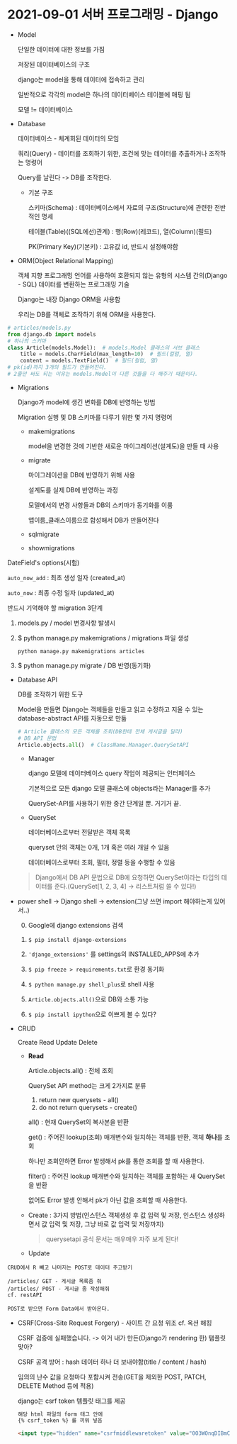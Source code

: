 # 2021-09-01 서버 프로그래밍 - Django



- Model

  단일한 데이터에 대한 정보를 가짐

  저장된 데이터베이스의 구조

  django는 model을 통해 데이터에 접속하고 관리

  일반적으로 각각의 model은 하나의 데이터베이스 테이블에 매핑 됨

  모델 != 데이터베이스

- Database

  데이터베이스 - 체계회된 데이터의 모임

  쿼리(Query) - 데이터를 조회하기 위한, 조건에 맞는 데이터를 추출하거나 조작하는 명령어

  Query를 날린다 -> DB를 조작한다.

  - 기본 구조

    스키마(Schema) : 데이터베이스에서 자료의 구조(Structure)에 관련한 전반적인 명세

    테이블(Table)((SQL에선)관계) : 행(Row)(레코드), 열(Column)(필드)

    PK(Primary Key)(기본키) : 고유값 id, 반드시 설정해야함

- ORM(Object Relational Mapping)

  객체 지향 프로그래밍 언어를 사용하여 호환되지 않는 유형의 시스템 간의(Django - SQL) 데이터를 변환하는 프로그래밍 기술

  Django는 내장 Django ORM을 사용함

  우리는 DB를 객체로 조작하기 위해 ORM을 사용한다.



```python
# articles/models.py
from django.db import models
# 하나의 스키마
class Article(models.Model):  # models.Model 클래스의 서브 클래스
    title = models.CharField(max_length=10)  # 필드(컬럼, 열)
    content = models.TextField()  # 필드(컬럼, 열)
# pk(id)까지 3개의 필드가 만들어진다.
# 2줄만 써도 되는 이유는 models.Model이 다른 것들을 다 해주기 때문이다.
```



- Migrations

  Django가 model에 생긴 변화를 DB에 반영하는 방법

  Migration 실행 및 DB 스키마를 다루기 위한 몇 가지 명령어

  - makemigrations

    model을 변경한 것에 기반한 새로운 마이그레이션(설계도)을 만들 때 사용

  - migrate

    마이그레이션을 DB에 반영하기 위해 사용

    설계도를 실제 DB에 반영하는 과정

    모델에서의 변경 사항들과 DB의 스키마가 동기화를 이룸

    앱이름_클래스이름으로 합성해서 DB가 만들어진다

  - sqlmigrate

  - showmigrations



DateField's options(시험)

`auto_now_add` : 최초 생성 일자 (created_at)

`auto_now` : 최종 수정 일자 (updated_at)



반드시 기억해야 할 migration 3단계

1. models.py / model 변경사항 발생시

2. $ python manage.py makemigrations / migrations 파일 생성

   `python manage.py makemigrations articles`

3. $ python manage.py migrate / DB 반영(동기화)



- Database API

  DB를 조작하기 위한 도구

  Model을 만들면 Django는 객체들을 만들고 읽고 수정하고 지울 수 있는 database-abstract API를 자동으로 만듦

  ```python
  # Article 클래스의 모든 객체를 조회(DB한테 전체 게시글을 달라)
  # DB API 문법
  Article.objects.all()  # ClassName.Manager.QuerySetAPI
  ```

  - Manager

    django 모델에 데이터베이스 query 작업이 제공되는 인터페이스

    기본적으로 모든 django 모델 클래스에 objects라는 Manager를 추가

    QuerySet-API를 사용하기 위한 중간 단계일 뿐. 거기거 끝.

  - QuerySet

    데이터베이스로부터 전달받은 객체 목록

    queryset 안의 객체는 0개, 1개 혹은 여러 개일 수 있음

    데이터베이스로부터 조회, 필터, 정렬 등을 수행할 수 있음

  >  Django에서 DB API 문법으로 DB에 요청하면 QuerySet이라는 타입의 데이터를 준다.(QuerySet[1, 2, 3, 4] -> 리스트처럼 쓸 수 있다!)



- power shell -> Django shell -> extension(그냥 쓰면 import 해야하는게 있어서..)

  0. Google에 django extensions 검색

  1. `$ pip install django-extensions`
  2. `'django_extensions'` 를 settings의 INSTALLED_APPS에 추가
  3. `$ pip freeze > requirements.txt`로 환경 동기화
  4. `$ python manage.py shell_plus`로 shell 사용
  5. `Article.objects.all()`으로 DB와 소통 가능
  6. `$ pip install ipython`으로 이쁘게 볼 수 있다?



- CRUD

  Create Read Update Delete

  - **Read**

    Article.objects.all() : 전체 조회

    QuerySet API method는 크게 2가지로 분류

    1. return new querysets - all()
    2. do not return querysets - create()

    all() : 현재 QuerySet의 복사본을 반환

    get() : 주어진 lookup(조회) 매개변수와 일치하는 객체를 반환, 객체 **하나**를 조회

    하나만 조회안하면 Error 발생해서 pk를 통한 조회를 할 때 사용한다.

    filter() : 주어진 lookup 매개변수와 일치하는 객체를 포함하는 새 QuerySet을 반환

    없어도 Error 발생 안해서 pk가 아닌 값을 조회할 때 사용한다.

  - Create : 3가지 방법(인스턴스 객체생성 후 값 입력 및 저장, 인스턴스 생성하면서 값 입력 및 저장, 그냥 바로 값 입력 및 저장까지)

    >  querysetapi 공식 문서는 매우매우 자주 보게 된다!

  - Update



```
CRUD에서 R 빼고 나머지는 POST로 데이터 주고받기

/articles/ GET - 게시글 목록좀 줘
/articles/ POST - 게시글 좀 작성해줘
cf. restAPI

POST로 받으면 Form Data에서 받아온다.
```



- CSRF(Cross-Site Request Forgery) - 사이트 간 요청 위조 cf. 옥션 해킹

  CSRF 검증에 실패했습니다. -> 이거 내가 만든(Django가 rendering 한) 탬플릿 맞아?

  CSRF 공격 방어 : hash 데이터 하나 더 보내야함(title / content / hash)

  임의의 난수 값을 요청마다 포함시켜 전송(GET을 제외한 POST, PATCH, DELETE Method 등에 적용)

  django는 csrf token 템플릿 태그를 제공

  ```html
  해당 html 파일의 form 태그 안에
  {% csrf_token %} 를 끼워 넣음
  ```

  ```html
  <input type="hidden" name="csrfmiddlewaretoken" value="0O3WOnqDIBmC8B0GETxE0qEvg9r40qH4oNmspRRNA1gTc74f2g81nMZquZWDJixn">
  ```

  

